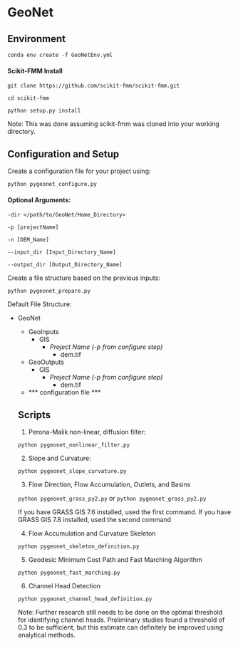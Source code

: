 # GeoNet

## Environment
``` conda env create -f GeoNetEnv.yml ```

#### Scikit-FMM Install
```git clone https://github.com/scikit-fmm/scikit-fmm.git```

```cd scikit-fmm```

```python setup.py install```

Note: This was done assuming scikit-fmm was cloned into your working directory.

## Configuration and Setup

Create a configuration file for your project using:

```python pygeonet_configure.py ```

#### Optional Arguments:

```-dir </path/to/GeoNet/Home_Directory>```

```-p [projectName]```

```-n [DEM_Name]```

```--input_dir [Input_Directory_Name]```

```--output_dir [Output_Directory_Name]```

Create a file structure based on the previous inputs:

```python pygeonet_prepare.py```

Default File Structure:
- GeoNet
  - GeoInputs
    - GIS
      - *Project Name (-p from configure step)*
        - dem.tif
  - GeoOutputs
    - GIS
      - *Project Name (-p from configure step)*
        - dem.tif
  - *** configuration file ***
  
  ## Scripts
  
  1. Perona-Malik non-linear, diffusion filter:
  
  ```python pygeonet_nonlinear_filter.py```
  
  2. Slope and Curvature:
  
  ```python pygeonet_slope_curvature.py```
  
  3. Flow Direction, Flow Accumulation, Outlets, and Basins
  
  ```python pygeonet_grass_py2.py``` or ```python pygeonet_grass_py2.py```
  
  If you have GRASS GIS 7.6 installed, used the first command. If you have GRASS GIS 7.8 installed, used the second command
  
  4. Flow Accumulation and Curvature Skeleton
  
  ```python pygeonet_skeleton_definition.py```
  
  5. Geodesic Minimum Cost Path and Fast Marching Algorithm
  
  ```python pygeonet_fast_marching.py```
  
  6. Channel Head Detection
  
  ```python pygeonet_channel_head_definition.py```
  
  Note: Further research still needs to be done on the optimal threshold for identifying channel heads. Preliminary studies found a threshold of 0.3 to be sufficient, but this estimate can definitely be improved using analytical methods.
